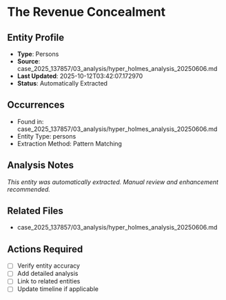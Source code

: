 # The Revenue Concealment

## Entity Profile
- **Type**: Persons
- **Source**: case_2025_137857/03_analysis/hyper_holmes_analysis_20250606.md
- **Last Updated**: 2025-10-12T03:42:07.172970
- **Status**: Automatically Extracted

## Occurrences
- Found in: case_2025_137857/03_analysis/hyper_holmes_analysis_20250606.md
- Entity Type: persons
- Extraction Method: Pattern Matching

## Analysis Notes
*This entity was automatically extracted. Manual review and enhancement recommended.*

## Related Files
- case_2025_137857/03_analysis/hyper_holmes_analysis_20250606.md

## Actions Required
- [ ] Verify entity accuracy
- [ ] Add detailed analysis
- [ ] Link to related entities
- [ ] Update timeline if applicable
